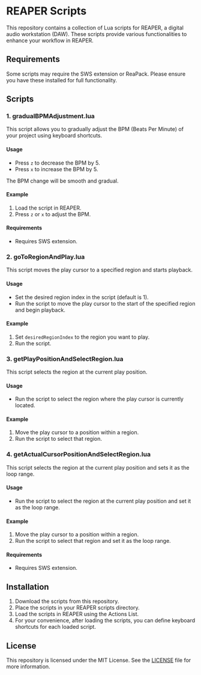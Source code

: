 # REAPER Scripts

This repository contains a collection of Lua scripts for REAPER, a digital audio workstation (DAW). These scripts provide various functionalities to enhance your workflow in REAPER.

## Requirements

Some scripts may require the SWS extension or ReaPack. Please ensure you have these installed for full functionality.

## Scripts

### 1. gradualBPMAdjustment.lua

This script allows you to gradually adjust the BPM (Beats Per Minute) of your project using keyboard shortcuts.

#### Usage

- Press `z` to decrease the BPM by 5.
- Press `x` to increase the BPM by 5.

The BPM change will be smooth and gradual.

#### Example

1. Load the script in REAPER.
2. Press `z` or `x` to adjust the BPM.

#### Requirements

- Requires SWS extension.

### 2. goToRegionAndPlay.lua

This script moves the play cursor to a specified region and starts playback.

#### Usage

- Set the desired region index in the script (default is 1).
- Run the script to move the play cursor to the start of the specified region and begin playback.

#### Example

1. Set `desiredRegionIndex` to the region you want to play.
2. Run the script.

### 3. getPlayPositionAndSelectRegion.lua

This script selects the region at the current play position.

#### Usage

- Run the script to select the region where the play cursor is currently located.

#### Example

1. Move the play cursor to a position within a region.
2. Run the script to select that region.

### 4. getActualCursorPositionAndSelectRegion.lua

This script selects the region at the current play position and sets it as the loop range.

#### Usage

- Run the script to select the region at the current play position and set it as the loop range.

#### Example

1. Move the play cursor to a position within a region.
2. Run the script to select that region and set it as the loop range.

#### Requirements

- Requires SWS extension.

## Installation

1. Download the scripts from this repository.
2. Place the scripts in your REAPER scripts directory.
3. Load the scripts in REAPER using the Actions List.
4. For your convenience, after loading the scripts, you can define keyboard shortcuts for each loaded script.

## License

This repository is licensed under the MIT License. See the [LICENSE](LICENSE) file for more information.
